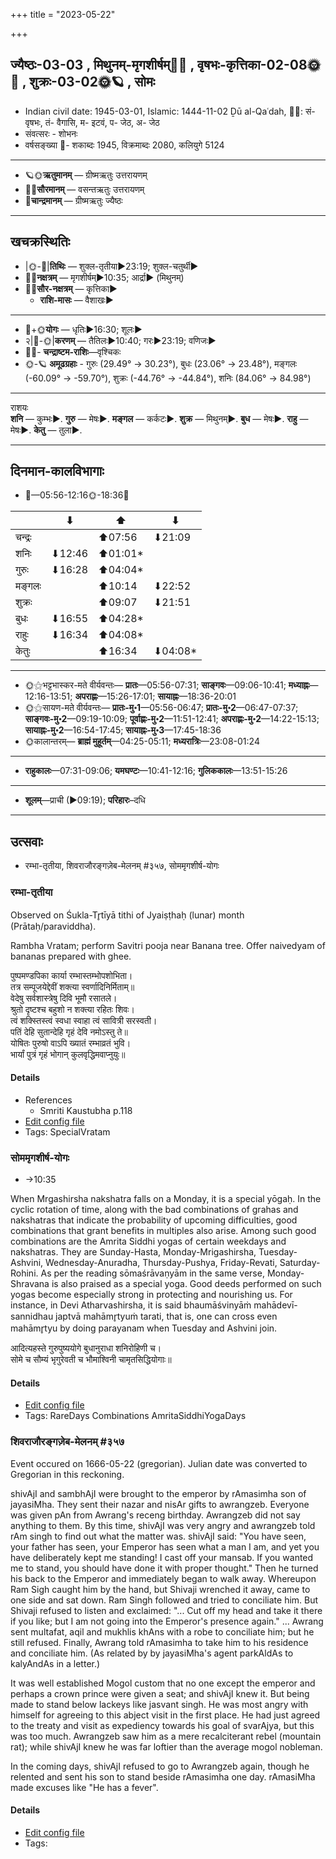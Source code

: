 +++
title = "2023-05-22"

+++
## ज्यैष्ठः-03-03  ,  मिथुनम्-मृगशीर्षम्🌛🌌  ,  वृषभः-कृत्तिका-02-08🌞🌌  ,  शुक्रः-03-02🌞🪐  ,  सोमः
- Indian civil date: 1945-03-01, Islamic: 1444-11-02 Ḏū al-Qaʿdah, 🌌🌞: सं- वृषभः, तं- वैगासि, म- इटवं, प- जेठ, अ- जेठ
- संवत्सरः - शोभनः
- वर्षसङ्ख्या 🌛- शकाब्दः 1945, विक्रमाब्दः 2080, कलियुगे 5124
___________________
- 🪐🌞**ऋतुमानम्** — ग्रीष्मऋतुः उत्तरायणम्
- 🌌🌞**सौरमानम्** — वसन्तऋतुः उत्तरायणम्
- 🌛**चान्द्रमानम्** — ग्रीष्मऋतुः ज्यैष्ठः
___________________


## खचक्रस्थितिः
- |🌞-🌛|**तिथिः** — शुक्ल-तृतीया►23:19; शुक्ल-चतुर्थी►  
- 🌌🌛**नक्षत्रम्** — मृगशीर्षम्►10:35; आर्द्रा► (मिथुनम्)  
- 🌌🌞**सौर-नक्षत्रम्** — कृत्तिका►  
  - **राशि-मासः** — वैशाखः► 
___________________
- 🌛+🌞**योगः** — धृतिः►16:30; शूलः►  
- २|🌛-🌞|**करणम्** — तैतिलः►10:40; गरः►23:19; वणिजः►  
- 🌌🌛- **चन्द्राष्टम-राशिः**—वृश्चिकः  
- 🌞-🪐 **अमूढग्रहाः** - गुरुः (29.49° → 30.23°), बुधः (23.06° → 23.48°), मङ्गलः (-60.09° → -59.70°), शुक्रः (-44.76° → -44.84°), शनिः (84.06° → 84.98°)
___________________
राशयः  
**शनि** — कुम्भः►. **गुरु** — मेषः►. **मङ्गल** — कर्कटः►. **शुक्र** — मिथुनम्►. **बुध** — मेषः►. **राहु** — मेषः►. **केतु** — तुला►. 
___________________


## दिनमान-कालविभागाः
- 🌅—05:56-12:16🌞-18:36🌇  

|      |⬇     |⬆     |⬇     |
|------|-----|-----|------|
|चन्द्रः|     |⬆07:56 |⬇21:09 |
|शनिः   |⬇12:46 |⬆01:01*|     |
|गुरुः  |⬇16:28 |⬆04:04*|     |
|मङ्गलः |     |⬆10:14 |⬇22:52 |
|शुक्रः |     |⬆09:07 |⬇21:51 |
|बुधः   |⬇16:55 |⬆04:28*|     |
|राहुः  |⬇16:34 |⬆04:08*|     |
|केतुः  |     |⬆16:34 |⬇04:08*|
___________________
- 🌞⚝भट्टभास्कर-मते वीर्यवन्तः— **प्रातः**—05:56-07:31; **साङ्गवः**—09:06-10:41; **मध्याह्नः**—12:16-13:51; **अपराह्णः**—15:26-17:01; **सायाह्नः**—18:36-20:01  
- 🌞⚝सायण-मते वीर्यवन्तः— **प्रातः-मु॰1**—05:56-06:47; **प्रातः-मु॰2**—06:47-07:37; **साङ्गवः-मु॰2**—09:19-10:09; **पूर्वाह्णः-मु॰2**—11:51-12:41; **अपराह्णः-मु॰2**—14:22-15:13; **सायाह्नः-मु॰2**—16:54-17:45; **सायाह्नः-मु॰3**—17:45-18:36  
- 🌞कालान्तरम्— **ब्राह्मं मुहूर्तम्**—04:25-05:11; **मध्यरात्रिः**—23:08-01:24  
___________________
- **राहुकालः**—07:31-09:06; **यमघण्टः**—10:41-12:16; **गुलिककालः**—13:51-15:26  
___________________
- **शूलम्**—प्राची (►09:19); **परिहारः**–दधि  
___________________

## उत्सवाः
- रम्भा-तृतीया, शिवराजौरङ्गज़ेब-मेलनम् #३५७, सोममृगशीर्ष-योगः
### रम्भा-तृतीया

Observed on Śukla-Tr̥tīyā tithi of Jyaiṣṭhaḥ (lunar) month (Prātaḥ/paraviddha). 

Rambha Vratam; perform Savitri pooja near Banana tree. Offer naivedyam of bananas prepared with ghee.

पुष्पमण्डपिका कार्या रम्भास्तम्भोपशोभिता।  
तत्र सम्पूजयेद्देवीं शक्त्या स्वर्णादिनिर्मिताम्॥  
वेदेषु सर्वशास्त्रेषु दिवि भूमौ रसातले।  
श्रुतो दृष्टश्च बहुशो न शक्त्या रहितः शिवः।  
त्वं शक्स्तिस्त्वं स्वधा स्वाहा त्वं सावित्री सरस्वती।  
पतिं देहि सुतान्देहि गृहं देवि नमोऽस्तु ते॥  
योषितः पुरुषो वाऽपि ख्यातं रम्भाव्रतं भुवि।  
भार्यां पुत्रं गृहं भोगान् कुलवृद्धिमवाप्नुयुः॥



#### Details
- References
  - Smriti Kaustubha p.118
- [Edit config file](https://github.com/jyotisham/adyatithi/blob/master/general/lunar_month/tithi/03/03/rambhA~tRtIyA.toml)
- Tags: SpecialVratam


### सोममृगशीर्ष-योगः
- →10:35



When Mrgashirsha nakshatra falls on a Monday, it is a special yōgaḥ. In the cyclic rotation of time, along with the bad combinations of grahas and nakshatras that indicate the probability of upcoming difficulties, good combinations that grant benefits in multiples also arise. Among such good combinations are the Amrita Siddhi yogas of certain weekdays and nakshatras. They are Sunday-Hasta, Monday-Mrigashirsha, Tuesday-Ashvini, Wednesday-Anuradha, Thursday-Pushya, Friday-Revati, Saturday-Rohini. As per the reading sōmaśrāvaṇyām in the same verse, Monday-Shravana is also praised as a special yoga. Good deeds performed on such yogas become especially strong in protecting and nourishing us.
For instance, in Devi Atharvashirsha, it is said bhaumāśvinyāṁ mahādevī-sannidhau japtvā mahāmr̥tyuṁ tarati, that is, one can cross even mahāmr̥tyu by doing parayanam when Tuesday and Ashvini join.

आदित्यहस्ते गुरुपुष्ययोगे बुधानुराधा शनिरोहिणी च।  
सोमे च सौम्यं भृगुरेवती च भौमाश्विनी चामृतसिद्धियोगाः॥



#### Details
- [Edit config file](https://github.com/jyotisham/adyatithi/blob/master/time_focus/amrita-siddhi/description_only/sOmamRgazIrSa-yOgaH.toml)
- Tags: RareDays Combinations AmritaSiddhiYogaDays


### शिवराजौरङ्गज़ेब-मेलनम् #३५७

Event occured on 1666-05-22 (gregorian). Julian date was converted to Gregorian in this reckoning. 

shivAjI and sambhAjI were brought to the emperor by rAmasimha son of jayasiMha. They sent their nazar and nisAr gifts to awrangzeb. Everyone was given pAn from Awrang's receng birthday. Awrangzeb did not say anything to them. By this time, shivAjI was very angry and awrangzeb told rAm singh to find out what the matter was. shivAjI said: "You have seen, your father has seen, your Emperor has seen what a man I am, and yet you have deliberately kept me standing! I cast off your mansab. If you wanted me to stand, you should have done it with proper thought." Then he turned his back to the Emperor and immediately began to walk away. Whereupon Ram Sigh caught him by the hand, but Shivaji wrenched it away, came to one side and sat down. Ram Singh followed and tried to conciliate him. But Shivaji refused to listen and exclaimed: "... Cut off my head and take it there if you like; but I am not going into the Emperor's presence again." ... Awrang sent multafat, aqil and mukhlis khAns with a robe to conciliate him; but he still refused. Finally, Awrang told rAmasimha to take him to his residence and conciliate him. (As related by by jayasiMha's agent parkAldAs to kalyAndAs in a letter.)

It was well established Mogol custom that no one except the emperor and perhaps a crown prince were given a seat; and shivAjI knew it. But being made to stand below lackeys like jasvant singh. He was most angry with himself for agreeing to this abject visit in the first place. He had just agreed to the treaty and visit as expediency towards his goal of svarAjya, but this was too much. Awrangzeb saw him as a mere recalciterant rebel (mountain rat); while shivAjI knew he was far loftier than the average mogol nobleman.

In the coming days, shivAjI refused to go to Awrangzeb again, though he relented and sent his son to stand beside rAmasimha one day. rAmasiMha made excuses like "He has a fever".

#### Details
- [Edit config file](https://github.com/jyotisham/adyatithi/blob/master/mahApuruSha/xatra-later/julian/day/05/12/shivarAja-awrangazeba-melanam.toml)
- Tags: 


